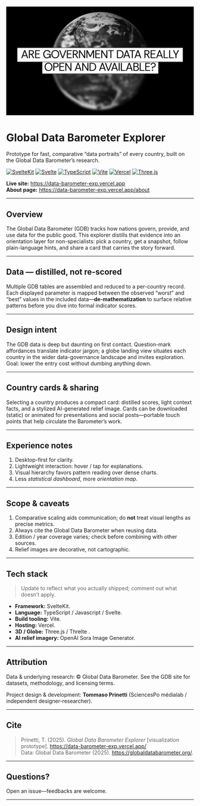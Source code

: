 ![THUMB](/static/THUMB_opt.jpg)


# Global Data Barometer Explorer

Prototype for fast, comparative “data portraits” of every country, built on the Global Data Barometer’s research.

[![SvelteKit][sveltekit-badge]][sveltekit-url]
[![Svelte][svelte-badge]][svelte-url]
[![TypeScript][ts-badge]][ts-url]
[![Vite][vite-badge]][vite-url]
[![Vercel][vercel-badge]][vercel-url]
[![Three.js][three-badge]][three-url]

**Live site:** <https://data-barometer-exp.vercel.app>  
**About page:** <https://data-barometer-exp.vercel.app/about>

---

## Overview

The Global Data Barometer (GDB) tracks how nations govern, provide, and use data for the public good. This explorer distills that evidence into an orientation layer for non-specialists: pick a country, get a snapshot, follow plain-language hints, and share a card that carries the story forward. 

---

## Data — distilled, not re-scored

Multiple GDB tables are assembled and reduced to a per-country record. Each displayed parameter is mapped between the observed “worst” and “best” values in the included data—**de-mathematization** to surface relative patterns before you dive into formal indicator scores. 

---

## Design intent

The GDB data is deep but daunting on first contact. Question-mark affordances translate indicator jargon; a globe landing view situates each country in the wider data-governance landscape and invites exploration. Goal: lower the entry cost without dumbing anything down. 

---

## Country cards & sharing

Selecting a country produces a compact card: distilled scores, light context facts, and a stylized AI-generated relief image. Cards can be downloaded (static) or animated for presentations and social posts—portable touch points that help circulate the Barometer’s work. 

---

## Experience notes

1. Desktop-first for clarity.  
2. Lightweight interaction: hover / tap for explanations.  
3. Visual hierarchy favors pattern reading over dense charts.  
4. Less *statistical dashboard*, more *orientation map*. 

---

## Scope & caveats

1. Comparative scaling aids communication; do **not** treat visual lengths as precise metrics.   
2. Always cite the Global Data Barometer when reusing data.   
3. Edition / year coverage varies; check before combining with other sources.   
4. Relief images are decorative, not cartographic. 

---

## Tech stack

> Update to reflect what you actually shipped; comment out what doesn’t apply.

- **Framework:** SvelteKit.  
- **Language:** TypeScript / Javascript / Svelte.  
- **Build tooling:** Vite.  
- **Hosting:** Vercel.  
- **3D / Globe:** Three.js / Threlte .  
- **AI relief imagery:** OpenAI Sora Image Generator.  

---

## Attribution

Data & underlying research: © Global Data Barometer. See the GDB site for datasets, methodology, and licensing terms.   

Project design & development: **Tommaso Prinetti** (SciencesPo médialab / independent designer-researcher). 

---

## Cite

> Prinetti, T. (2025). *Global Data Barometer Explorer* [visualization prototype]. <https://data-barometer-exp.vercel.app/>  
> Data: Global Data Barometer (2025). <https://globaldatabarometer.org/>. 

---

## Questions?

Open an issue—feedbacks are welcome.
  
---

<!-- Badge definitions -->
[sveltekit-badge]: https://img.shields.io/badge/SvelteKit-ff3e00?logo=svelte&logoColor=white&labelColor=black&style=flat-square
[sveltekit-url]: https://kit.svelte.dev

[svelte-badge]: https://img.shields.io/badge/Svelte-ff3e00?logo=svelte&logoColor=white&style=flat-square
[svelte-url]: https://svelte.dev

[ts-badge]: https://img.shields.io/badge/TypeScript-3178c6?logo=typescript&logoColor=white&style=flat-square
[ts-url]: https://www.typescriptlang.org

[vite-badge]: https://img.shields.io/badge/Vite-646cff?logo=vite&logoColor=white&style=flat-square
[vite-url]: https://vitejs.dev

[vercel-badge]: https://img.shields.io/badge/Vercel-000000?logo=vercel&logoColor=white&style=flat-square
[vercel-url]: https://vercel.com

[three-badge]: https://img.shields.io/badge/Three.js-000000?logo=three.js&logoColor=white&style=flat-square
[three-url]: https://threejs.org

